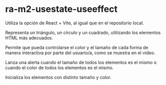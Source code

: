 # ra-m2-usestate-useeffect

Utiliza la opción de React + Vite, al igual que en el repositorio local.

Representa un triángulo, un círculo y un cuadrado, utilizando los elementos HTML más adecuados.

Permite que pueda controlarse el color y el tamaño de cada forma de manera interactiva por parte del usuario/a, como se muestra en el video.

Lanza una alerta cuando el tamaño de todos los elementos es el mismo o cuando el color de todos los elementos es el mismo.

Inicializa los elementos con distinto tamaño y color.
